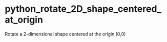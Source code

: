 # python_rotate_2D_shape_centered_at_origin
Rotate a 2-dimensional shape centered at the origin (0,0)
